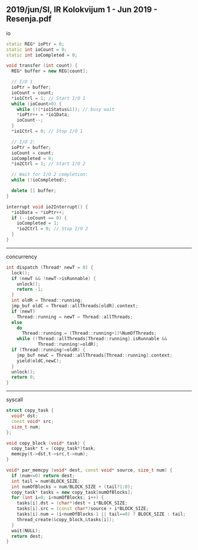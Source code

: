 2019/jun/SI, IR Kolokvijum 1 - Jun 2019 - Resenja.pdf
--------------------------------------------------------------------------------
io
```cpp
static REG* ioPtr = 0;
static int ioCount = 0;
static int ioCompleted = 0;

void transfer (int count) {
  REG* buffer = new REG[count];

  // I/O 1
  ioPtr = buffer;
  ioCount = count;
  *io1Ctrl = 1; // Start I/O 1
  while (ioCount>0) {
    while (!(*io1Status&1)); // busy wait
    *ioPtr++ = *io1Data;
    ioCount--;
  }
  *io1Ctrl = 0; // Stop I/O 1

  // I/O 2:
  ioPtr = buffer;
  ioCount = count;
  ioCompleted = 0;
  *io2Ctrl = 1; // Start I/O 2

  // Wait for I/O 2 completion:
  while (!ioCompleted);

  delete [] buffer;
}

interrupt void io2Interrupt() {
  *io1Data = *ioPtr++;
  if (--ioCount == 0) {
    ioCompleted = 1;
    *io2Ctrl = 0; // Stop I/O 2
  }
}
```

--------------------------------------------------------------------------------
concurrency
```cpp
int dispatch (Thread* newT = 0) {
  lock();
  if (newT && !newT->isRunnable) {
    unlock();
    return -1;
  }
  int oldR = Thread::running;
  jmp_buf oldC = Thread::allThreads[oldR].context;
  if (newT)
    Thread::running = newT – Thread::allThreads;
  else
    do
      Thread::running = (Thread::running+1)%NumOfThreads;
    while (!Thread::allThreads[Thread::running].isRunnable &&
            Thread::running!=oldR);
  if (Thread::running!=oldR) {
    jmp_buf newC = Thread::allThreads[Thread::running].context;
    yield(oldC,newC);
  }
  unlock();
  return 0;
}
```

--------------------------------------------------------------------------------
syscall
```cpp
struct copy_task {
  void* dst;
  const void* src;
  size_t num;
};

void copy_block (void* task) {
  copy_task* t = (copy_task*)task;
  memcpy(t->dst,t->src,t->num);
}

void* par_memcpy (void* dest, const void* source, size_t num) {
  if (num<=0) return dest;
  int tail = num%BLOCK_SIZE;
  int numOfBlocks = num/BLOCK_SIZE + (tail?1:0);
  copy_task* tasks = new copy_task[numOfBlocks];
  for (int i=0; i<numOfBlocks; i++) {
    tasks[i].dst = (char*)dest + i*BLOCK_SIZE;
    tasks[i].src = (const char*)source + i*BLOCK_SIZE;
    tasks[i].num = (i<numOfBlocks-1 || tail==0) ? BLOCK_SIZE : tail;
    thread_create(&copy_block,&tasks[i]);
  }
  wait(NULL);
  return dest;
}
```
